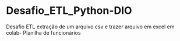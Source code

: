 # Desafio_ETL_Python-DIO
Desafio ETL extração de um arquivo csv e trazer arquivo em excel em colab- Planilha de funcionários
